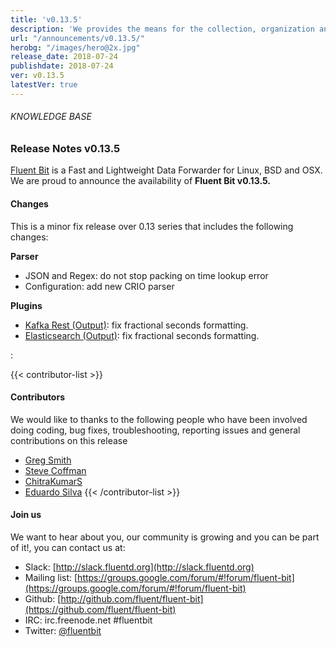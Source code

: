 ```yaml
---
title: 'v0.13.5'
description: 'We provides the means for the collection, organization and computerized retrieval of knowledgeand Lightweight Data Forwarder for Linux, BSD and OSX. We are proud to announce the availability of Fluent Bit v0.13.5.'
url: "/announcements/v0.13.5/"
herobg: "/images/hero@2x.jpg"
release_date: 2018-07-24
publishdate: 2018-07-24
ver: v0.13.5
latestVer: true
---
```



###### KNOWLEDGE BASE

### Release Notes v0.13.5

[Fluent Bit](https://fluentbit.io/) is a Fast and Lightweight Data Forwarder for Linux, BSD and OSX. We are proud to announce the availability of **Fluent Bit v0.13.5.**

#### Changes

This is a minor fix release over 0.13 series that includes the following changes:


**Parser**

* JSON and Regex: do not stop packing on time lookup error
* Configuration: add new CRIO parser

**Plugins**

* [Kafka Rest (Output)](https://fluentbit.io/documentation/0.13/output/kafka-rest-proxy.html): fix fractional seconds formatting.
* [Elasticsearch (Output)](https://fluentbit.io/documentation/0.13/output/elasticsearch.html): fix fractional seconds formatting.



:

{{< contributor-list >}}

#### Contributors

We would like to thanks to the following people who have been involved doing coding, bug fixes, troubleshooting, reporting issues and general contributions on this release


* [Greg Smith](https://github.com/gasmith-nutanix)
* [Steve Coffman](https://github.com/StevenACoffman)
* [ChitraKumarS](https://github.com/ChitraKumarS)
* [Eduardo Silva](https://github.com/edsiper)
{{< /contributor-list >}}

#### Join us

We want to hear about you, our community is growing and you can be part of it!, you can contact us at:

* Slack: [http://slack.fluentd.org](http://slack.fluentd.org)
* Mailing list: [https://groups.google.com/forum/#!forum/fluent-bit](https://groups.google.com/forum/#!forum/fluent-bit)
* Github: [http://github.com/fluent/fluent-bit](https://github.com/fluent/fluent-bit)
* IRC: irc.freenode.net #fluentbit
* Twitter: [@fluentbit](https://twitter.com/fluentbit)